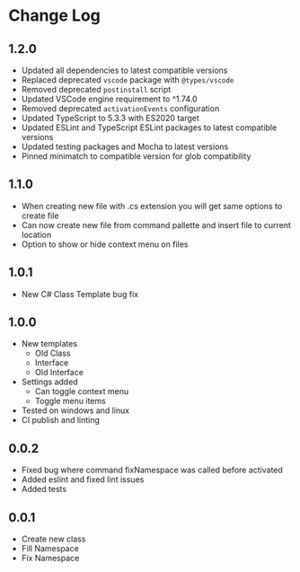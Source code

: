 # Change Log

## 1.2.0

- Updated all dependencies to latest compatible versions
- Replaced deprecated `vscode` package with `@types/vscode`
- Removed deprecated `postinstall` script
- Updated VSCode engine requirement to ^1.74.0
- Removed deprecated `activationEvents` configuration
- Updated TypeScript to 5.3.3 with ES2020 target
- Updated ESLint and TypeScript ESLint packages to latest compatible versions
- Updated testing packages and Mocha to latest versions
- Pinned minimatch to compatible version for glob compatibility

## 1.1.0

- When creating new file with .cs extension you will get same options to create file
- Can now create new file from command pallette and insert file to current location
- Option to show or hide context menu on files

## 1.0.1

- New C# Class Template bug fix

## 1.0.0

- New templates
  - Old Class
  - Interface
  - Old Interface
- Settings added
  - Can toggle context menu
  - Toggle menu items
- Tested on windows and linux
- CI publish and linting

## 0.0.2

- Fixed bug where command fixNamespace was called before activated
- Added eslint and fixed lint issues
- Added tests

## 0.0.1

- Create new class
- Fill Namespace
- Fix Namespace
